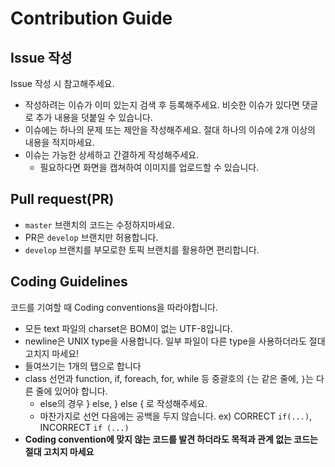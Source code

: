 # Contribution Guide

## Issue 작성
Issue 작성 시 참고해주세요.

* 작성하려는 이슈가 이미 있는지 검색 후 등록해주세요. 비슷한 이슈가 있다면 댓글로 추가 내용을 덧붙일 수 있습니다.
* 이슈에는 하나의 문제 또는 제안을 작성해주세요. 절대 하나의 이슈에 2개 이상의 내용을 적지마세요.
* 이슈는 가능한 상세하고 간결하게 작성해주세요.
	* 필요하다면 화면을 캡쳐하여 이미지를 업로드할 수 있습니다.

## Pull request(PR)
* `master` 브랜치의 코드는 수정하지마세요.
* PR은 `develop` 브랜치만 허용합니다.
* `develop` 브랜치를 부모로한 토픽 브랜치를 활용하면 편리합니다.


## Coding Guidelines
코드를 기여할 때 Coding conventions을 따라야합니다.

* 모든 text 파일의 charset은 BOM이 없는 UTF-8입니다.
* newline은 UNIX type을 사용합니다. 일부 파일이 다른 type을 사용하더라도 절대 고치지 마세요!
* 들여쓰기는 1개의 탭으로 합니다
* class 선언과 function, if, foreach, for, while 등 중괄호의 `{`는 같은 줄에, `}`는 다른 줄에 있어야 합니다.
	* else의 경우 } else, } else { 로 작성해주세요.
	* 마찬가지로 선언 다음에는 공백을 두지 않습니다. ex) CORRECT `if(...)`, INCORRECT `if (...)`
* **Coding convention에 맞지 않는 코드를 발견 하더라도 목적과 관계 없는 코드는 절대 고치지 마세요**
